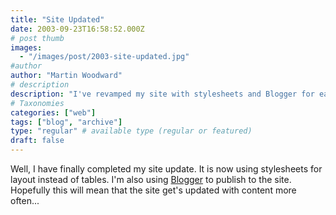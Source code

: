 ```yaml
---
title: "Site Updated"
date: 2003-09-23T16:58:52.000Z
# post thumb
images:
  - "/images/post/2003-site-updated.jpg"
#author
author: "Martin Woodward"
# description
description: "I've revamped my site with stylesheets and Blogger for easier updates, promising fresher content more often."
# Taxonomies
categories: ["web"]
tags: ["blog", "archive"]
type: "regular" # available type (regular or featured)
draft: false
---
```


Well, I have finally completed my site update. It is now using stylesheets for layout instead of tables. I'm also using [Blogger](http://www.blogger.com) to publish to the site. Hopefully this will mean that the site get's updated with content more often...

